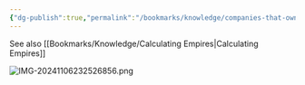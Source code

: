 ```yaml
---
{"dg-publish":true,"permalink":"/bookmarks/knowledge/companies-that-owns-everything/","tags":["capitalism","corps","dystopic","halloffame","interesting","wow"]}
---
```



See also [[Bookmarks/Knowledge/Calculating Empires\|Calculating Empires]]

![IMG-20241106232526856.png](/img/user/_resources/IMG-20241106232526856.png)
